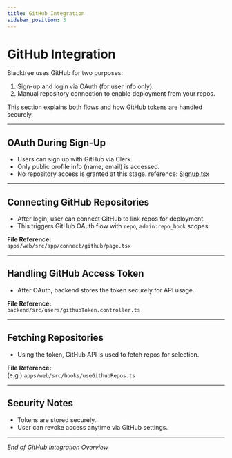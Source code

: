 ```yaml
---
title: GitHub Integration
sidebar_position: 3
---
```


# GitHub Integration

Blacktree uses GitHub for two purposes:

1. Sign-up and login via OAuth (for user info only).
2. Manual repository connection to enable deployment from your repos.

This section explains both flows and how GitHub tokens are handled securely.

---

## OAuth During Sign-Up

- Users can sign up with GitHub via Clerk.
- Only public profile info (name, email) is accessed.
- No repository access is granted at this stage.
reference: [Signup.tsx](clerk-auth.md#signuptsx-nextjs)

---

## Connecting GitHub Repositories

- After login, user can connect GitHub to link repos for deployment.
- This triggers GitHub OAuth flow with `repo`, `admin:repo_hook` scopes.

**File Reference:**  
`apps/web/src/app/connect/github/page.tsx`

---

## Handling GitHub Access Token

- After OAuth, backend stores the token securely for API usage.

**File Reference:**  
`backend/src/users/githubToken.controller.ts`

---

## Fetching Repositories

- Using the token, GitHub API is used to fetch repos for selection.

**File Reference:**  
(e.g.) `apps/web/src/hooks/useGithubRepos.ts`

---

## Security Notes

- Tokens are stored securely.
- User can revoke access anytime via GitHub settings.

---

*End of GitHub Integration Overview*
